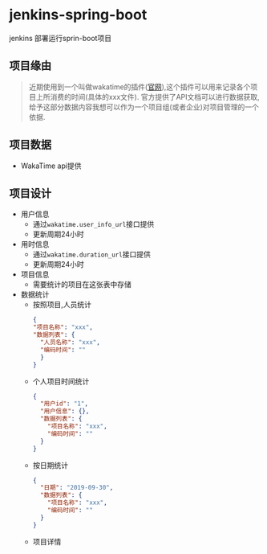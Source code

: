 # jenkins-spring-boot 
jenkins 部署运行sprin-boot项目
## 项目缘由
> 近期使用到一个叫做wakatime的插件([官网](https://wakatime.com)),这个插件可以用来记录各个项目上所消费的时间(具体的xxx文件).
> 官方提供了API文档可以进行数据获取,给予这部分数据内容我想可以作为一个项目组(或者企业)对项目管理的一个依据.

## 项目数据
- WakaTime api提供
## 项目设计
- 用户信息
    - 通过`wakatime.user_info_url`接口提供
    - 更新周期24小时
- 用时信息
    - 通过`wakatime.duration_url`接口提供
    - 更新周期24小时
- 项目信息
    - 需要统计的项目在这张表中存储
- 数据统计
    - 按照项目,人员统计
        ```json
        {
        "项目名称": "xxx",
        "数据列表": {
          "人员名称": "xxx",
          "编码时间": ""
          }
        }
        ```
    - 个人项目时间统计
        ```json
        {
          "用户id": "1",
          "用户信息": {},
          "数据列表": {
            "项目名称": "xxx",
            "编码时间": ""
          }
        }
        ```    
    - 按日期统计
        ```json
        {
          "日期": "2019-09-30",
          "数据列表": {
            "项目名称": "xxx",
            "编码时间": ""
          }
        }
        ```
    - 项目详情